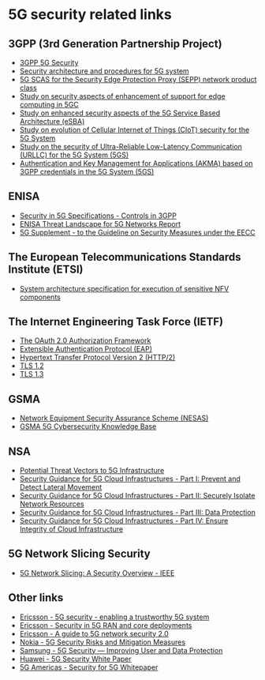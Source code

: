 # 5G security related links
## 3GPP (3rd Generation Partnership Project)
* [3GPP 5G Security](http://www.3gpp.org/news-events/3gpp-news/1975-sec_5g?from=timeline)
* [Security architecture and procedures for 5G system](https://www.3gpp.org/DynaReport/33501.htm)
* [5G SCAS for the Security Edge Protection Proxy (SEPP) network product class](https://www.3gpp.org/DynaReport/33517.htm)
* [Study on security aspects of enhancement of support for edge computing in 5GC](https://www.3gpp.org/DynaReport/33839.htm)
* [Study on enhanced security aspects of the 5G Service Based Architecture (eSBA)](https://portal.3gpp.org/desktopmodules/Specifications/SpecificationDetails.aspx?specificationId=3845)
* [Study on evolution of Cellular Internet of Things (CIoT) security for the 5G System](https://portal.3gpp.org/desktopmodules/Specifications/SpecificationDetails.aspx?specificationId=3480)
* [Study on the security of Ultra-Reliable Low-Latency Communication (URLLC) for the 5G System
(5GS)](https://portal.3gpp.org/desktopmodules/Specifications/SpecificationDetails.aspx?specificationId=3548)
* [Authentication and Key Management for Applications (AKMA) based on 3GPP credentials in the
5G System (5GS)](https://portal.3gpp.org/desktopmodules/Specifications/SpecificationDetails.aspx?specificationId=3690)

## ENISA
* [Security in 5G Specifications - Controls in 3GPP](https://www.enisa.europa.eu/publications/security-in-5g-specifications)
* [ENISA Threat Landscape for 5G Networks Report](https://www.enisa.europa.eu/publications/enisa-threat-landscape-report-for-5g-networks)
* [5G Supplement - to the Guideline on Security Measures under the EECC](https://www.enisa.europa.eu/publications/5g-supplement-security-measures-under-eecc)

## The European Telecommunications Standards Institute (ETSI)
* [System architecture specification for execution of sensitive NFV components](https://www.etsi.org/deliver/etsi_gs/nfv-sec/001_099/012/03.01.01_60/gs_nfv-sec012v030101p.pdf)

## The Internet Engineering Task Force (IETF)
* [The OAuth 2.0 Authorization Framework](https://datatracker.ietf.org/doc/html/rfc6749)
* [Extensible Authentication Protocol (EAP)](https://datatracker.ietf.org/doc/html/rfc7057)
* [Hypertext Transfer Protocol Version 2 (HTTP/2)](https://datatracker.ietf.org/doc/html/rfc7540)
* [TLS 1.2](https://datatracker.ietf.org/doc/html/rfc5246)
* [TLS 1.3](https://datatracker.ietf.org/doc/html/rfc8446)

## GSMA
* [Network Equipment Security Assurance Scheme (NESAS)](https://www.gsma.com/security/network-equipment-security-assurance-scheme/)
* [GSMA 5G Cybersecurity Knowledge Base](https://www.gsma.com/security/5g-cybersecurity-knowledge-base/)

## NSA
* [Potential Threat Vectors to 5G Infrastructure](https://media.defense.gov/2021/May/10/2002637751/-1/-1/0/POTENTIAL%20THREAT%20VECTORS%20TO%205G%20INFRASTRUCTURE.PDF)
* [Security Guidance for 5G Cloud Infrastructures - Part I: Prevent and Detect Lateral Movement](https://media.defense.gov/2021/Oct/28/2002881720/-1/-1/0/SECURITY_GUIDANCE_FOR_5G_CLOUD_INFRASTRUCTURES_PART_I_20211028.PDF)
* [Security Guidance for 5G Cloud Infrastructures - Part II: Securely Isolate Network Resources](https://media.defense.gov/2021/Nov/18/2002895143/-1/-1/0/SECURITY_GUIDANCE_FOR_5G_CLOUD_INFRASTRUCTURES_PART_II_20211118.PDF)
* [Security Guidance for 5G Cloud Infrastructures - Part III: Data Protection](https://www.cisa.gov/sites/default/files/publications/Security_Guidance_For_5G_Cloud_Infrastructures_Part_III_508_Compliant.pdf)
* [Security Guidance for 5G Cloud Infrastructures - Part IV: Ensure Integrity of Cloud Infrastructure](https://media.defense.gov/2021/Dec/16/2002910260/-1/-1/1/SECURITY_GUIDANCE_FOR_5G_CLOUD_INFRASTRUCTURES_PART_IV_20211216.PDF)

## 5G Network Slicing Security
* [5G Network Slicing: A Security Overview - IEEE](https://ieeexplore.ieee.org/stamp/stamp.jsp?tp=&arnumber=9099823)

## Other links
* [Ericsson - 5G security - enabling a trustworthy 5G system](https://www.ericsson.com/en/reports-and-papers/white-papers/5g-security---enabling-a-trustworthy-5g-system)
* [Ericsson - Security in 5G RAN and core deployments](https://www.ericsson.com/en/reports-and-papers/white-papers/security-in-5g-ran-and-core-deployments)
* [Ericsson - A guide to 5G network security 2.0](https://www.ericsson.com/4a66f8/assets/local/news/2021/09172021-a-guide-to-5g-network-security-2.0.pdf) 
* [Nokia - 5G Security Risks and Mitigation Measures](https://www.nokia.com/sites/default/files/2021-05/Whitepaper-5G-security-Nokia-STC-March-31-2021.pdf)
* [Samsung - 5G Security — Improving User and Data Protection](https://images.samsung.com/is/content/samsung/p5/global/business/networks/insights/white-papers/5g-security-improving-user-and-data-protection/Samsung-5G-Security-Brief_FINAL.pdf)
* [Huawei - 5G Security White Paper](https://www.huawei.com/en/trust-center/5g-cyber-security)
* [5G Americas - Security for 5G Whitepaper](https://www.5gamericas.org/wp-content/uploads/2021/12/Security-in-5G.pdf)

